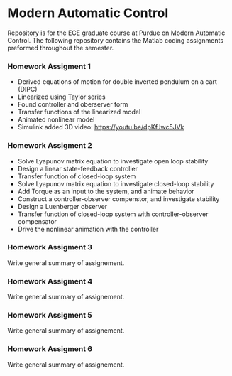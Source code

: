 # Modern Automatic Control
Repository is for the ECE graduate course at Purdue on Modern Automatic Control. 
The following repository contains the Matlab coding assignments preformed throughout the semester.
### **Homework Assigment 1** 
* Derived equations of motion for double inverted pendulum on a cart (DIPC)
* Linearized using Taylor series
* Found controller and oberserver form
* Transfer functions of the linearized model
* Animated nonlinear model 
* Simulink added 3D video: https://youtu.be/dpKfJwc5JVk

### **Homework Assigment 2**
* Solve Lyapunov matrix equation to investigate open loop stability
* Design a linear state-feedback controller
* Transfer function of closed-loop system
* Solve Lyapunov matrix equation to investigate closed-loop stability
* Add Torque as an input to the system, and animate behavior
* Construct a controller-observer compenstor, and investigate stability
* Design a Luenberger observer
* Transfer function of closed-loop system with controller-observer compensator
* Drive the nonlinear animation with the controller

### **Homework Assigment 3**
Write general summary of assignement.

### **Homework Assigment 4**
Write general summary of assignement.

### **Homework Assigment 5**
Write general summary of assignement.

### **Homework Assigment 6**
Write general summary of assignement.
